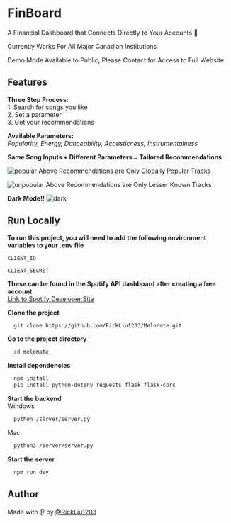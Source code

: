 
# FinBoard

A Financial Dashboard that Connects Directly to Your Accounts 💸 

Currently Works For All Major Canadian Institutions

Demo Mode Available to Public, Please Contact for Access to Full Website

## Features

**Three Step Process:**  
    1. Search for songs you like  
    2. Set a parameter  
    3. Get your recommendations

**Available Parameters:**   
*Popularity, Energy, Danceability, Acousticness, Instrumentalness*

**Same Song Inputs + Different Parameters = Tailored Recommendations**  

![popular](/public/popular.png)
Above Recommendations are Only Globally Popular Tracks

![unpopular](/public/unpopular.png)
Above Recommendations are Only Lesser Known Tracks

**Dark Mode!!**
![dark](/public/dark.png)

## Run Locally

**To run this project, you will need to add the following environment variables to your .env file**

`CLIENT_ID`

`CLIENT_SECRET`

**These can be found in the Spotify API dashboard after creating a free account**:  
[Link to Spotify Developer Site](https://developer.spotify.com/dashboard)


**Clone the project**

```bash
  git clone https://github.com/RickLiu1203/MeloMate.git
```

**Go to the project directory**

```bash
  cd melomate
```

**Install dependencies**

```bash
  npm install
  pip install python-dotenv requests flask flask-cors
```

**Start the backend**  
Windows
```bash
  python /server/server.py
```
Mac
```bash
  python3 /server/server.py
```

**Start the server**

```bash
  npm run dev
```


## Author

Made with 👂 by [@RickLiu1203](https://www.github.com/RickLiu1203)

